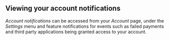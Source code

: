 <!-- usedin: [ _general/account/notifications.md] -->

## Viewing your account notifications

_Account notifications_ can be accessed from your _Account_ page, under the _Settings_ menu and feature notifications for events such as failed payments and third party applications being granted access to your account.

